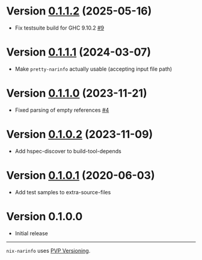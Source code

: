 # Version [0.1.1.2](https://github.com/sorki/nix-narinfo/compare/0.1.1.1...0.1.1.2) (2025-05-16)

* Fix testsuite build for GHC 9.10.2 [#9](https://github.com/sorki/nix-narinfo/pull/9)

# Version [0.1.1.1](https://github.com/sorki/nix-narinfo/compare/0.1.1.0...0.1.1.1) (2024-03-07)

* Make `pretty-narinfo` actually usable (accepting input file path)

# Version [0.1.1.0](https://github.com/sorki/nix-narinfo/compare/0.1.0.2...0.1.1.0) (2023-11-21)

* Fixed parsing of empty references [#4](https://github.com/sorki/nix-narinfo/pull/4)

# Version [0.1.0.2](https://github.com/sorki/nix-narinfo/compare/0.1.0.1...0.1.0.2) (2023-11-09)

* Add hspec-discover to build-tool-depends

# Version [0.1.0.1](https://github.com/sorki/nix-narinfo/compare/0.1.0.0...0.1.0.1) (2020-06-03)

* Add test samples to extra-source-files

# Version 0.1.0.0

* Initial release

---

`nix-narinfo` uses [PVP Versioning][1].

[1]: https://pvp.haskell.org

